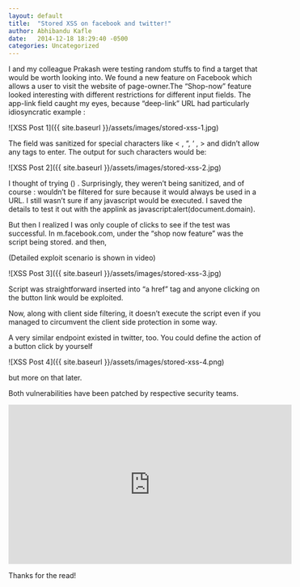 ```yaml
---
layout: default
title:  "Stored XSS on facebook and twitter!"
author: Abhibandu Kafle
date:   2014-12-18 18:29:40 -0500
categories: Uncategorized
---
```

I and my colleague Prakash were testing random stuffs to find a target that would be worth looking into. We found a new feature on Facebook which allows a user to visit the website of page-owner.The “Shop-now” feature looked interesting with different restrictions for different input fields.
The app-link field caught my eyes, because “deep-link” URL had particularly idiosyncratic example :
 
![XSS Post 1]({{ site.baseurl }}/assets/images/stored-xss-1.jpg)

The field was sanitized for special characters like < , “, ‘ , > and didn’t allow any tags to enter. The output for such characters would be:

 ![XSS Post 2]({{ site.baseurl }}/assets/images/stored-xss-2.jpg)

I thought of trying ()  . Surprisingly, they weren’t being sanitized, and of course : wouldn’t be filtered for sure because it would always be used in a URL. I still wasn’t sure if any javascript would be executed. I saved the details to test it out with the applink as javascript:alert(document.domain).

But then I realized I was only couple of clicks to see if the test was successful. In m.facebook.com, under the “shop now feature” was the script being stored. and then,

(Detailed exploit scenario is shown in video)

 ![XSS Post 3]({{ site.baseurl }}/assets/images/stored-xss-3.jpg)

Script was straightforward inserted into “a href” tag and anyone clicking on the button link would be exploited.

Now, along with client side filtering, it doesn’t execute the script even if you managed to circumvent the client side protection in some way.

A very similar endpoint existed in twitter, too. You could define the action of a button click by yourself

![XSS Post 4]({{ site.baseurl }}/assets/images/stored-xss-4.png)

but more on that later.

Both vulnerabilities have been patched by respective security teams.

<iframe width="560" height="315" src="https://www.youtube.com/embed/-krCm5jN87I" title="Facebook stored xss" frameborder="0" allow="accelerometer; autoplay; clipboard-write; encrypted-media; gyroscope; picture-in-picture; web-share" allowfullscreen></iframe>

Thanks for the read!
